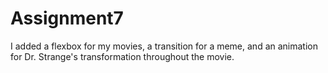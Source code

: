 # Assignment7
I added a flexbox for my movies, a transition for a meme, and an animation for Dr. Strange's transformation throughout the movie.
